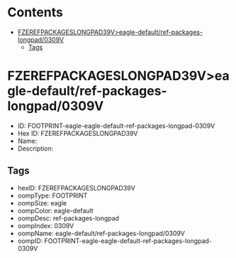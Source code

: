 



Contents
========

* [FZEREFPACKAGESLONGPAD39V>eagle-default/ref-packages-longpad/0309V](#fzerefpackageslongpad39veagle-defaultref-packages-longpad0309v)
	* [Tags](#tags)

# FZEREFPACKAGESLONGPAD39V>eagle-default/ref-packages-longpad/0309V

- ID: FOOTPRINT-eagle-eagle-default-ref-packages-longpad-0309V
- Hex ID: FZEREFPACKAGESLONGPAD39V
- Name: 
- Description: 

## Tags

- hexID: FZEREFPACKAGESLONGPAD39V
- oompType: FOOTPRINT
- oompSize: eagle
- oompColor: eagle-default
- oompDesc: ref-packages-longpad
- oompIndex: 0309V
- oompName: eagle-default/ref-packages-longpad/0309V
- oompID: FOOTPRINT-eagle-eagle-default-ref-packages-longpad-0309V
